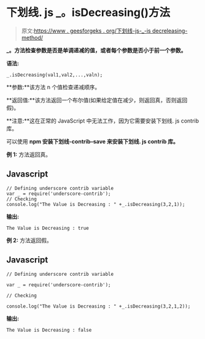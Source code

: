 # 下划线. js _。isDecreasing()方法

> 原文:[https://www . geesforgeks . org/下划线-js-_-is decreleasing-method/](https://www.geeksforgeeks.org/underscore-js-_-isdecreasing-method/)

**_。方法检查参数是否是单调递减的值，或者每个参数是否小于前一个参数。**

**语法:**

```
_.isDecreasing(val1,val2,...,valn);

```

**参数:**该方法 n 个值检查递减顺序。

**返回值:**该方法返回一个布尔值(如果给定值在减少，则返回真，否则返回假)。

**注意:**这在正常的 JavaScript 中无法工作，因为它需要安装下划线. js contrib 库。

可以使用 **npm 安装下划线-contrib–save 来安装下划线. js contrib 库。**

**例 1:** 方法返回真。

## Javascript

```
// Defining underscore contrib variable
var _ = require('underscore-contrib'); 
// Checking
console.log("The Value is Decreasing : " +_.isDecreasing(3,2,1));
```

**输出:**

```
The Value is Decreasing : true

```

**例 2:** 方法返回假。

## Javascript

```
// Defining underscore contrib variable

var _ = require('underscore-contrib');

// Checking

console.log("The Value is Decreasing : " +_.isDecreasing(3,2,1,2));
```

**输出:**

```
The Value is Decreasing : false
```